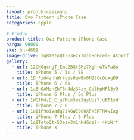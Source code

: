 ```yaml
---
layout: produk-casinghp
title: Ovo Pattern iPhone Case
categories: apple

# Produk
product-title: Ovo Pattern iPhone Case
harga: 90000
sku: hn-4609
image-drive: 1q8TetoQt-53ezx3m1nHdGcel-_4KoWrf
gallery:
  - url: 12CKOqcngT_Emc2BGtSMz7XghrwTvFa8o
    title: iPhone 5 / 5s / SE
  - url: 1D_Pzd4znhWrrojs0qwBm6N2tCcOoxgD9
    title: iPhone 6 / 6s
  - url: 1aBhOAMsnZhT5n4dz34zy_CdlHpHFl3yD
    title: iPhone 6 Plus / 6s Plus
  - url: 1WQf6dzD_C_g7McmSwi2gyUujYjuET1yW
    title: iPhone 7 / 8
  - url: 1aiIP9oiVadq7ik8WI980XFKZRTM4wIag
    title: iPhone 7 Plus / 8 Plus
  - url: 1q8TetoQt-53ezx3m1nHdGcel-_4KoWrf
    title: iPhone X
---
```

